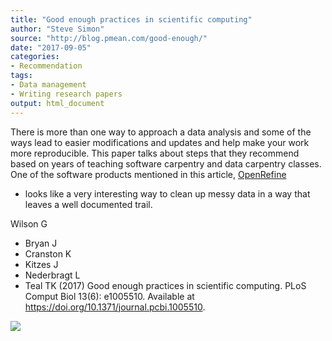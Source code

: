 ```yaml
---
title: "Good enough practices in scientific computing"
author: "Steve Simon"
source: "http://blog.pmean.com/good-enough/"
date: "2017-09-05"
categories:
- Recommendation
tags:
- Data management
- Writing research papers
output: html_document
---
```


There is more than one way to approach a data analysis and some of the
ways lead to easier modifications and updates and help make your work
more reproducible. This paper talks about steps that they recommend
based on years of teaching software carpentry and data carpentry
classes. One of the software products mentioned in this article,
[OpenRefine](../openrefine/index.html)
- looks like a very interesting
way to clean up messy data in a way that leaves a well documented
trail.

<!---More--->

Wilson G
- Bryan J
- Cranston K
- Kitzes J
- Nederbragt L
- Teal TK (2017)
Good enough practices in scientific computing. PLoS Comput Biol 13(6):
e1005510. Available at
<https://doi.org/10.1371/journal.pcbi.1005510>.

![](http://www.pmean.com/new-images/17/good-enough01.png)




